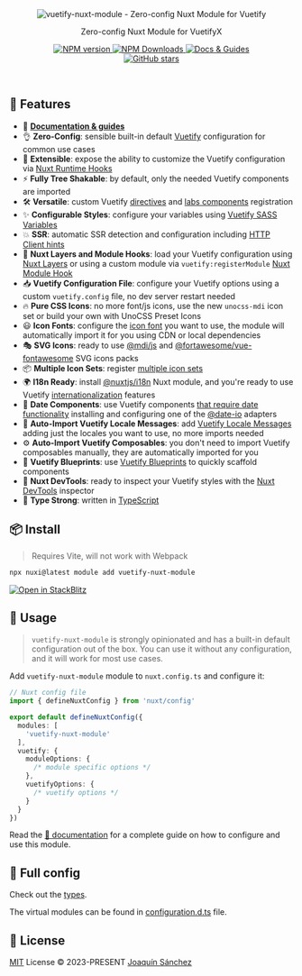 <div align="center">
<picture>
  <source media="(prefers-color-scheme: dark)" srcset="https://github.com/vuetifyjs/nuxt-module/raw/main/hero-dark.svg" />
  <img alt="vuetify-nuxt-module - Zero-config Nuxt Module for Vuetify" src='https://github.com/vuetifyjs/nuxt-module/raw/main/hero.svg' alt="vuetify-nuxt-module - Zero-config Nuxt Module for Vuetify"><br>
</picture>
<p>Zero-config Nuxt Module for VuetifyX</p>
</div>

<p align='center'>
<a href='https://www.npmjs.com/package/vuetify-nuxt-module' target="__blank">
<img src='https://img.shields.io/npm/v/vuetify-nuxt-module?color=33A6B8&label=' alt="NPM version">
</a>
<a href="https://www.npmjs.com/package/vuetify-nuxt-module" target="__blank">
    <img alt="NPM Downloads" src="https://img.shields.io/npm/dm/vuetify-nuxt-module?color=476582&label=">
</a>
<a href="https://nuxt.vuetifyjs.com/" target="__blank">
    <img src="https://img.shields.io/static/v1?label=&message=docs%20%26%20guides&color=2e859c" alt="Docs & Guides">
</a>
<br>
<a href="https://github.com/vuetifyjs/nuxt-module" target="__blank">
<img alt="GitHub stars" src="https://img.shields.io/github/stars/userquin/vuetify-nuxt-module?style=social">
</a>
</p>

<br>

## 🚀 Features

- 📖 [**Documentation & guides**](https://nuxt.vuetifyjs.com/)
- 👌 **Zero-Config**: sensible built-in default [Vuetify](https://vuetifyjs.com/) configuration for common use cases
- 🔌 **Extensible**: expose the ability to customize the Vuetify configuration via [Nuxt Runtime Hooks](https://nuxt.com/docs/guide/going-further/hooks#usage-with-plugins)
- ⚡ **Fully Tree Shakable**: by default, only the needed Vuetify components are imported
- 🛠️ **Versatile**: custom Vuetify [directives](https://vuetifyjs.com/en/getting-started/installation/#manual-steps) and [labs components](https://vuetifyjs.com/en/labs/introduction/) registration
- ✨ **Configurable Styles**: configure your variables using [Vuetify SASS Variables](https://vuetifyjs.com/en/features/sass-variables/) 
- 💥 **SSR**: automatic SSR detection and configuration including [HTTP Client hints](https://developer.mozilla.org/en-US/docs/Web/HTTP/Client_hints)
- 🔩 **Nuxt Layers and Module Hooks**: load your Vuetify configuration using [Nuxt Layers](https://nuxt.com/docs/getting-started/layers#layers) or using a custom module via `vuetify:registerModule` [Nuxt Module Hook](https://nuxt.com/docs/guide/going-further/hooks#nuxt-hooks-build-time)
- 📥 **Vuetify Configuration File**: configure your Vuetify options using a custom `vuetify.config` file, no dev server restart needed
- 🔥 **Pure CSS Icons**: no more font/js icons, use the new `unocss-mdi` icon set or build your own with UnoCSS Preset Icons
- 😃 **Icon Fonts**: configure the [icon font](https://vuetifyjs.com/en/features/icon-fonts/) you want to use, the module will automatically import it for you using CDN or local dependencies
- 🎭 **SVG Icons**: ready to use [@mdi/js](https://www.npmjs.com/package/@mdi/js) and [@fortawesome/vue-fontawesome](https://www.npmjs.com/package/@fortawesome/vue-fontawesome) SVG icons packs
- 📦 **Multiple Icon Sets**: register [multiple icon sets](https://vuetifyjs.com/en/features/icon-fonts/#multiple-icon-sets)
- 🌍 **I18n Ready**: install [@nuxtjs/i18n](https://i18n.nuxtjs.org/) Nuxt module, and you're ready to use Vuetify [internationalization](https://vuetifyjs.com/en/features/internationalization/) features
- 📆 **Date Components**: use Vuetify components [that require date functionality](https://vuetifyjs.com/en/features/dates/) installing and configuring one of the [@date-io](https://github.com/dmtrKovalenko/date-io#projects) adapters
- 💬 **Auto-Import Vuetify Locale Messages**: add [Vuetify Locale Messages](https://vuetifyjs.com/en/features/internationalization/#getting-started) adding just the locales you want to use, no more imports needed
- ⚙️ **Auto-Import Vuetify Composables**: you don't need to import Vuetify composables manually, they are automatically imported for you
- 🎨 **Vuetify Blueprints**: use [Vuetify Blueprints](https://vuetifyjs.com/en/features/blueprints/) to quickly scaffold components
- 👀 **Nuxt DevTools**: ready to inspect your Vuetify styles with the [Nuxt DevTools](https://github.com/nuxt/devtools) inspector
- 🦾 **Type Strong**: written in [TypeScript](https://www.typescriptlang.org/)

## 📦 Install

> Requires Vite, will not work with Webpack

```bash
npx nuxi@latest module add vuetify-nuxt-module
```

[![Open in StackBlitz](https://developer.stackblitz.com/img/open_in_stackblitz.svg)](https://stackblitz.com/github/userquin/vuetify-nuxt-module)

## 🦄 Usage

> `vuetify-nuxt-module` is strongly opinionated and has a built-in default configuration out of the box. You can use it without any configuration, and it will work for most use cases.

Add `vuetify-nuxt-module` module to `nuxt.config.ts` and configure it:

```ts
// Nuxt config file
import { defineNuxtConfig } from 'nuxt/config'

export default defineNuxtConfig({
  modules: [
    'vuetify-nuxt-module'
  ],
  vuetify: {
    moduleOptions: {
      /* module specific options */
    },
    vuetifyOptions: {
      /* vuetify options */
    }
  }
})
```

Read the [📖 documentation](https://nuxt.vuetifyjs.com/) for a complete guide on how to configure and use this module.

## 👀 Full config

Check out the [types](https://github.com/vuetifyjs/nuxt-module/blob/main/src/types.ts).

The virtual modules can be found in [configuration.d.ts](https://github.com/vuetifyjs/nuxt-module/blob/main/configuration.d.ts) file.

## 📄 License

[MIT](https://github.com/vuetifyjs/nuxt-module/blob/main/LICENSE) License &copy; 2023-PRESENT [Joaquín Sánchez](https://github.com/userquin)
